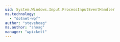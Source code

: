 ```yaml
---
uid: System.Windows.Input.ProcessInputEventHandler
ms.technology: 
  - "dotnet-wpf"
author: "stevehoag"
ms.author: "shoag"
manager: "wpickett"
---
```

